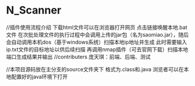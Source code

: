 # N_Scanner
//插件使用流程介绍
下载html文件可以在浏览器打开网页
点击链接唤醒本地.bat文件
在次批处理文件的执行过程中会调用上传的jar包（名为saomiao.jar），随后会自动调用本机dos（基于windows系统）扫描本地ip地址并生成
此时需要输入ip.txt文件的目标地址以供后续扫描
再调用nmap插件（可去官网下载）扫描本地端口生成结果并输出 
//contributers
庞天琪：前端、后端、测试

//本项目源码放在主分支的source文件夹下 格式为.class和.java 浏览者可以在本地配置好的java环境下打开
